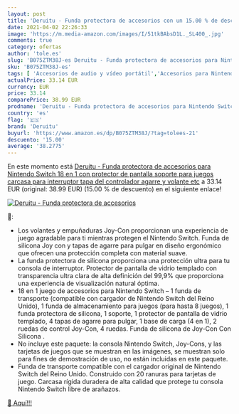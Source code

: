 ```yaml
---
layout: post
title: 'Deruitu - Funda protectora de accesorios con un 15.00 % de descuento'
date: 2021-04-02 22:26:33
image: 'https://m.media-amazon.com/images/I/51tkBAbsD1L._SL400_.jpg'
comments: true
category: ofertas
author: 'tole.es'
slug: 'B075ZTM38J-es Deruitu - Funda protectora de accesorios para Nintendo...'
sku: 'B075ZTM38J-es'
tags: [ 'Accesorios de audio y vídeo portátil','Accesorios para Nintendo Switch','Accesorios para reproductores de MP3','Audio y vídeo portátil','Baterías para reproductores de MP3','Electrónica','Fundas para Nintendo Switch','Fundas y almacenamiento para Nintendo Switch','Hardware y juegos para Nintendo Switch','Videojuegos','deruitu','nintendo', ]
actualPrice: 33.14 EUR
currency: EUR
price: 33.14
comparePrice: 38.99 EUR
prodname: 'Deruitu - Funda protectora de accesorios para Nintendo Switch 18 en 1 con protector de pantalla  soporte para juegos  carcasa para interruptor  tapa del controlador  agarre y volante  etc'
country: 'es'
flag: '🇪🇸'
brand: 'Deruitu'
buyurl: 'https://www.amazon.es/dp/B075ZTM38J/?tag=tolees-21'
descuento: '15.00'
average: '38.2775'
---
```


En este momento está [Deruitu - Funda protectora de accesorios para Nintendo Switch 18 en 1 con protector de pantalla  soporte para juegos  carcasa para interruptor  tapa del controlador  agarre y volante  etc](https://www.amazon.es/dp/B075ZTM38J/?tag=tolees-21) a 33.14 EUR (original: 38.99 EUR) (15.00 %  de descuento) en el siguiente enlace!

[![Deruitu - Funda protectora de accesorios](https://m.media-amazon.com/images/I/51tkBAbsD1L._SL400_.jpg)](https://www.amazon.es/dp/B075ZTM38J/?tag=tolees-21)

🔎:

- Los volantes y empuñaduras Joy-Con proporcionan una experiencia de juego agradable para ti mientras protegen el Nintendo Switch. Funda de silicona Joy con y tapas de agarre para pulgar en diseño ergonómico que ofrecen una protección completa con material suave.
- La funda protectora de silicona proporciona una protección ultra para tu consola de interruptor. Protector de pantalla de vidrio templado con transparencia ultra clara de alta definición del 99,9% que proporciona una experiencia de visualización natural óptima.
- 18 en 1 juego de accesorios para Nintendo Switch – 1 funda de transporte (compatible con cargador de Nintendo Switch del Reino Unido), 1 funda de almacenamiento para juegos (para hasta 8 juegos), 1 funda protectora de silicona, 1 soporte, 1 protector de pantalla de vidrio templado, 4 tapas de agarre para pulgar, 1 base de carga (4 en 1), 2 ruedas de control Joy-Con, 4 ruedas. Funda de silicona de Joy-Con Con Silicona .
- No incluye este paquete: la consola Nintendo Switch, Joy-Cons, y las tarjetas de juegos que se muestran en las imágenes, se muestran solo para fines de demostración de uso, no están incluidas en este paquete.
- Funda de transporte compatible con el cargador original de Nintendo Switch del Reino Unido. Construido con 20 ranuras para tarjetas de juego. Carcasa rígida duradera de alta calidad que protege tu consola Nintendo Switch libre de arañazos.

[🛒 Aquí!!!](https://www.amazon.es/dp/B075ZTM38J/?tag=tolees-21)
